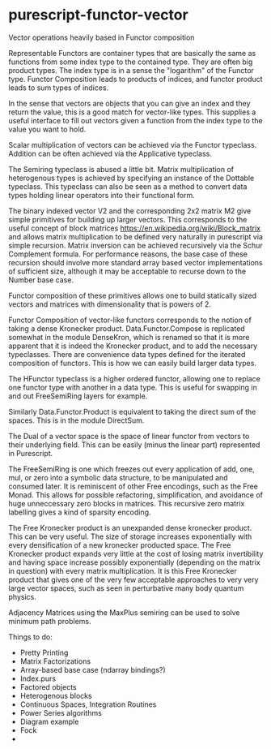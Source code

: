 # purescript-functor-vector
Vector operations heavily based in Functor composition

Representable Functors are container types that are basically the same as functions from some index type to the contained type. They are often big product types. The index type is in a sense the "logarithm" of the Functor type. Functor Composition leads to products of indices, and functor product leads to sum types of indices.

In the sense that vectors are objects that you can give an index and they return the value, this is a good match for vector-like types. This supplies a useful interface to fill out vectors given a function from the index type to the value you want to hold.

Scalar multiplication of vectors can be achieved via the Functor typeclass. Addition can be often achieved via the Applicative typeclass.

The Semiring typeclass is abused a little bit. Matrix multiplication of heterogenous types is achieved by specifying an instance of the Dottable typeclass. This typeclass can also be seen as a method to convert data types holding linear operators into their functional form.

The binary indexed vector V2 and the corresponding 2x2 matrix M2 give simple primitives for building up larger vectors. This corresponds to the useful concept of block matrices https://en.wikipedia.org/wiki/Block_matrix and allows matrix multiplication to be defined very naturally in purescript via simple recursion. Matrix inversion can be achieved recursively via the Schur Complement formula. For performance reasons, the base case of these recursion should involve more standard array based vector implementations of sufficient size, although it may be acceptable to recurse down to the Number base case.

Functor composition of these primitives allows one to build statically sized vectors and matrices with dimensionality that is powers of 2. 

Functor Composition of vector-like functors corresponds to the notion of taking a dense Kronecker product. Data.Functor.Compose is replicated somewhat in the module DenseKron, which is renamed so that it is more apparent that it is indeed the Kronecker product, and to add the necessary typeclasses. There are convenience data types defined for the iterated composition of functors. This is how we can easily build larger data types.

The HFunctor typeclass is a higher ordered functor, allowing one to replace one functor type with another in a data type. This is useful for swapping in and out FreeSemiRing layers for example.

Similarly Data.Functor.Product is equivalent to taking the direct sum of the spaces. This is in the module DirectSum.

The Dual of a vector space is the space of linear functor from vectors to their underlying field. This can be easily (minus the linear part) represented in Purescript.

The FreeSemiRing is one which freezes out every application of add, one, mul, or zero into a symbolic data structure, to be manipulated and consumed later. It is reminiscent of other Free encodings, such as the Free Monad. This allows for possible refactoring, simplification, and avoidance of huge unneccessary zero blocks in matrices. This recursive zero matrix labelling gives a kind of sparsity encoding.

The Free Kronecker product is an unexpanded dense kronecker product. This can be very useful. The size of storage increases exponentially with every densification of a new kronecker producted space. The Free Kronecker product expands very little at the cost of losing matrix invertibility and having space increase possibly exponentially (depending on the matrix in question) with every matrix multiplication. It is this Free Kronecker product that gives one of the very few acceptable approaches to very very large vector spaces, such as seen in perturbative many body quantum physics.


Adjacency Matrices using the MaxPlus semiring can be used to solve minimum path problems.


Things to do:
* Pretty Printing
* Matrix Factorizations
* Array-based base case (ndarray bindings?)
* Index.purs
* Factored objects
* Heterogenous blocks
* Continuous Spaces, Integration Routines
* Power Series algorithms
* Diagram example
* Fock
* 





